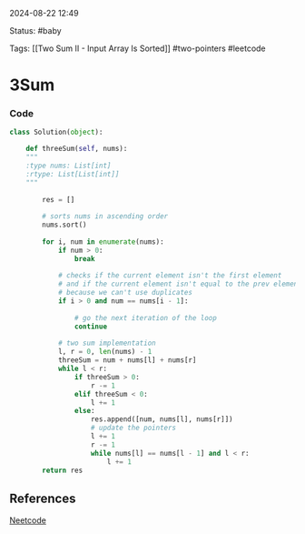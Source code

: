 
2024-08-22  12:49

Status: #baby 

Tags: [[Two Sum II - Input Array Is Sorted]] #two-pointers #leetcode 

# 3Sum

### Code
```python
class Solution(object):

	def threeSum(self, nums):
	"""
	:type nums: List[int]
	:rtype: List[List[int]]
	"""
	
		res = []
		
		# sorts nums in ascending order
		nums.sort()
		
		for i, num in enumerate(nums):
			if num > 0:
				break
		
			# checks if the current element isn't the first element
			# and if the current element isn't equal to the prev element
			# because we can't use duplicates
			if i > 0 and num == nums[i - 1]:
			
				# go the next iteration of the loop
				continue
				
			# two sum implementation
			l, r = 0, len(nums) - 1
			threeSum = num + nums[l] + nums[r]
			while l < r:
				if threeSum > 0:
					r -= 1
				elif threeSum < 0:
					l += 1
				else:
					res.append([num, nums[l], nums[r]])
					# update the pointers
					l += 1
					r -= 1
					while nums[l] == nums[l - 1] and l < r:
						l += 1
		return res
```




## References
[Neetcode](https://www.youtube.com/watch?v=jzZsG8n2R9A&t=741s)


